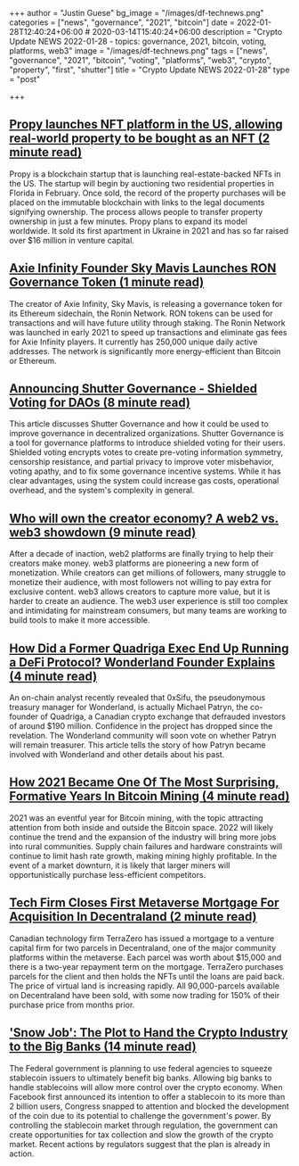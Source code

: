 +++
author = "Justin Guese"
bg_image = "/images/df-technews.png"
categories = ["news", "governance", "2021", "bitcoin"]
date = 2022-01-28T12:40:24+06:00 # 2020-03-14T15:40:24+06:00
description = "Crypto Update NEWS 2022-01-28 - topics: governance, 2021, bitcoin, voting, platforms, web3"
image = "/images/df-technews.png"
tags = ["news", "governance", "2021", "bitcoin", "voting", "platforms", "web3", "crypto", "property", "first", "shutter"]
title = "Crypto Update NEWS 2022-01-28"
type = "post"

+++

## [Propy launches NFT platform in the US, allowing real-world property to be bought as an NFT (2 minute read)](https://techcrunch.com/2022/01/27/propy-launches-nft-platform-in-the-us-allowing-real-world-property-to-be-bought-as-an-nft/)

Propy is a blockchain startup that is launching real-estate-backed NFTs in the US. The startup will begin by auctioning two residential properties in Florida in February. Once sold, the record of the property purchases will be placed on the immutable blockchain with links to the legal documents signifying ownership. The process allows people to transfer property ownership in just a few minutes. Propy plans to expand its model worldwide. It sold its first apartment in Ukraine in 2021 and has so far raised over $16 million in venture capital.

## [Axie Infinity Founder Sky Mavis Launches RON Governance Token (1 minute read)](https://www.coindesk.com/markets/2022/01/27/axie-infinity-founder-sky-mavis-launches-ron-governance-token/)

The creator of Axie Infinity, Sky Mavis, is releasing a governance token for its Ethereum sidechain, the Ronin Network. RON tokens can be used for transactions and will have future utility through staking. The Ronin Network was launched in early 2021 to speed up transactions and eliminate gas fees for Axie Infinity players. It currently has 250,000 unique daily active addresses. The network is significantly more energy-efficient than Bitcoin or Ethereum.

## [Announcing Shutter Governance - Shielded Voting for DAOs (8 minute read)](https://shutter.ghost.io/announcing-shutter-governance-shielded-voting-for-daos/)

This article discusses Shutter Governance and how it could be used to improve governance in decentralized organizations. Shutter Governance is a tool for governance platforms to introduce shielded voting for their users. Shielded voting encrypts votes to create pre-voting information symmetry, censorship resistance, and partial privacy to improve voter misbehavior, voting apathy, and to fix some governance incentive systems. While it has clear advantages, using the system could increase gas costs, operational overhead, and the system's complexity in general.

## [Who will own the creator economy? A web2 vs. web3 showdown (9 minute read)](https://mirror.xyz/justinemoore.eth/nn6BBrdywYLEKMqiSdDH2Qzq6USTZPsQBzIiQeFLUpc)

After a decade of inaction, web2 platforms are finally trying to help their creators make money. web3 platforms are pioneering a new form of monetization. While creators can get millions of followers, many struggle to monetize their audience, with most followers not willing to pay extra for exclusive content. web3 allows creators to capture more value, but it is harder to create an audience. The web3 user experience is still too complex and intimidating for mainstream consumers, but many teams are working to build tools to make it more accessible.

## [How Did a Former Quadriga Exec End Up Running a DeFi Protocol? Wonderland Founder Explains (4 minute read)](https://www.coindesk.com/tech/2022/01/27/how-did-a-former-quadriga-exec-end-up-running-a-defi-protocol-wonderland-founder-explains/)

An on-chain analyst recently revealed that 0xSifu, the pseudonymous treasury manager for Wonderland, is actually Michael Patryn, the co-founder of Quadriga, a Canadian crypto exchange that defrauded investors of around $190 million. Confidence in the project has dropped since the revelation. The Wonderland community will soon vote on whether Patryn will remain treasurer. This article tells the story of how Patryn became involved with Wonderland and other details about his past.

## [How 2021 Became One Of The Most Surprising, Formative Years In Bitcoin Mining (4 minute read)](https://bitcoinmagazine.com/business/reviewing-2021-in-bitcoin-mining)

2021 was an eventful year for Bitcoin mining, with the topic attracting attention from both inside and outside the Bitcoin space. 2022 will likely continue the trend and the expansion of the industry will bring more jobs into rural communities. Supply chain failures and hardware constraints will continue to limit hash rate growth, making mining highly profitable. In the event of a market downturn, it is likely that larger miners will opportunistically purchase less-efficient competitors.

## [Tech Firm Closes First Metaverse Mortgage For Acquisition In Decentraland (2 minute read)](https://outline.com/b8hJJ8)

Canadian technology firm TerraZero has issued a mortgage to a venture capital firm for two parcels in Decentraland, one of the major community platforms within the metaverse. Each parcel was worth about $15,000 and there is a two-year repayment term on the mortgage. TerraZero purchases parcels for the client and then holds the NFTs until the loans are paid back. The price of virtual land is increasing rapidly. All 90,000-parcels available on Decentraland have been sold, with some now trading for 150% of their purchase price from months prior.

## ['Snow Job': The Plot to Hand the Crypto Industry to the Big Banks (14 minute read)](https://decrypt.co/91301/federal-reserve-crypto-regulation-plan-stablecoins-big-banks)

The Federal government is planning to use federal agencies to squeeze stablecoin issuers to ultimately benefit big banks. Allowing big banks to handle stablecoins will allow more control over the crypto economy. When Facebook first announced its intention to offer a stablecoin to its more than 2 billion users, Congress snapped to attention and blocked the development of the coin due to its potential to challenge the government's power. By controlling the stablecoin market through regulation, the government can create opportunities for tax collection and slow the growth of the crypto market. Recent actions by regulators suggest that the plan is already in action.

